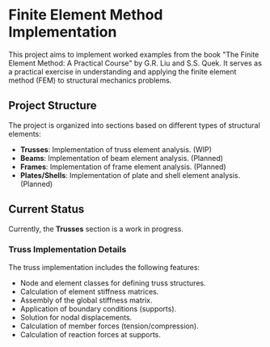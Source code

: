 # Finite Element Method Implementation

This project aims to implement worked examples from the book "The Finite Element Method: A Practical Course" by G.R. Liu and S.S. Quek. It serves as a practical exercise in understanding and applying the finite element method (FEM) to structural mechanics problems.

## Project Structure

The project is organized into sections based on different types of structural elements:

-   **Trusses**: Implementation of truss element analysis. (WIP)
-   **Beams**: Implementation of beam element analysis. (Planned)
-   **Frames**: Implementation of frame element analysis. (Planned)
-   **Plates/Shells**: Implementation of plate and shell element analysis. (Planned)

## Current Status

Currently, the **Trusses** section is a work in progress.

### Truss Implementation Details

The truss implementation includes the following features:

-   Node and element classes for defining truss structures.
-   Calculation of element stiffness matrices.
-   Assembly of the global stiffness matrix.
-   Application of boundary conditions (supports).
-   Solution for nodal displacements.
-   Calculation of member forces (tension/compression).
-   Calculation of reaction forces at supports.
